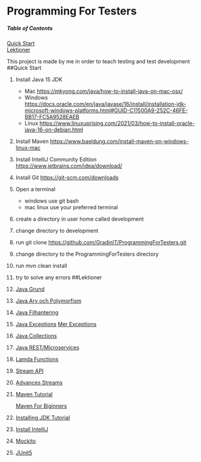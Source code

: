 # Programming For Testers

##### Table of Contents
[Quick Start ](#QuickStart)  
[Lektioner](#Lektioner)

This project is made by me in order to teach testing and test development
<a name="QuickStart"/>
##Quick Start

1. Install Java 15 JDK
    * Mac https://mkyong.com/java/how-to-install-java-on-mac-osx/
    * Windows https://docs.oracle.com/en/java/javase/16/install/installation-jdk-microsoft-windows-platforms.html#GUID-C11500A9-252C-46FE-BB17-FC5A9528EAEB
    * Linux https://www.linuxuprising.com/2021/03/how-to-install-oracle-java-16-on-debian.html
2. Install Maven https://www.baeldung.com/install-maven-on-windows-linux-mac
3. Install IntelliJ Community Edition https://www.jetbrains.com/idea/download/
4. Install Git https://git-scm.com/downloads
5. Open a terminal
    * windows use git bash
    * mac linux use your preferred terminal
6. create a directory in user home called development
7. change directory to development
8. run git clone https://github.com/GradinIT/ProgrammingForTesters.git
9. change directory to the ProgrammingForTesters directory
10. run mvn clean install
11. try to solve any errors
    <a name="Lektioner"/>
##Lektioner

1. [Java Grund](https://toggleon.wordpress.com/2010/05/12/grundlaggande-objektorientering-i-java-inledning-och-syntax/)
2. [Java Arv och Polymorfism](https://www.it.uu.se/edu/course/homepage/oopjava/st07/handout/f03-class.html)
3. [Java Filhantering](https://docs.google.com/viewer?a=v&pid=sites&srcid=ZGVmYXVsdGRvbWFpbnxqYXZhaWJlcmdhaW5kdmFsfGd4OjE1YTA4OGJhMGE2YjIzNjI)
4. [Java Exceptions](https://docplayer.se/2353667-Lite-om-felhantering-och-exceptions-mer-om-variabler-och-parametrar-falt-eng-array-och-klassen-arraylist.html)
   [Mer Exceptions](http://www.cse.chalmers.se/edu/year/2015/course/TDA545/lec15-exceptions.pdf)
5. [Java Collections](https://www.w3resource.com/java-tutorial/java-collections.php)
6. [Java REST/Microservices](https://www.youtube.com/watch?v=vtPkZShrvXQ)
7. [Lamda Functions](https://www.oracle.com/webfolder/technetwork/tutorials/moocjdk8/documents/week1/lesson-1-1.pdf)
8. [Stream API](https://www.oracle.com/webfolder/technetwork/tutorials/moocjdk8/documents/week2/lesson-2-1.pdf)
9. [Advances Streams ](https://www.oracle.com/webfolder/technetwork/tutorials/moocjdk8/documents/week3/lesson-3-1.pdf)
10. [Maven Tutorial](https://www.youtube.com/watch?v=JhSBS2OpGdU)

    [Maven For Biginners](http://tutorials.jenkov.com/maven/maven-tutorial.html)

11. [Installing JDK Tutorial](https://www.youtube.com/watch?v=IJ-PJbvJBGs)
12. [Install IntelliJ](https://www.youtube.com/watch?v=EMLTOMdIz4w)
13. [Mockito](https://howtodoinjava.com/spring-boot2/testing/spring-boot-mockito-junit-example/)
14. [JUnit5](https://howtodoinjava.com/junit-5-tutorial/)